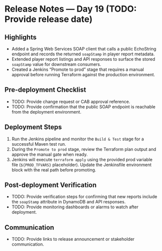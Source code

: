 # Release Notes — Day 19 (TODO: Provide release date)

## Highlights

* Added a Spring Web Services SOAP client that calls a public EchoString endpoint and records the returned `soapStamp` in player report metadata.
* Extended player report listings and API responses to surface the stored `soapStamp` value for downstream consumers.
* Created a Jenkins “Promote to prod” stage that requires a manual approval before running Terraform against the production environment.

## Pre-deployment Checklist

* TODO: Provide change request or CAB approval reference.
* TODO: Provide confirmation that the public SOAP endpoint is reachable from the deployment environment.

## Deployment Steps

1. Run the Jenkins pipeline and monitor the `Build & Test` stage for a successful Maven test run.
2. During the `Promote to prod` stage, review the Terraform plan output and approve the manual gate when ready.
3. Jenkins will execute `terraform apply` using the provided prod variable file (`${PROD_TFVARS}` placeholder). Update the Jenkinsfile environment block with the real path before promoting.

## Post-deployment Verification

* TODO: Provide verification steps for confirming that new reports include the `soapStamp` attribute in DynamoDB and API responses.
* TODO: Provide monitoring dashboards or alarms to watch after deployment.

## Communication

* TODO: Provide links to release announcement or stakeholder communication.
